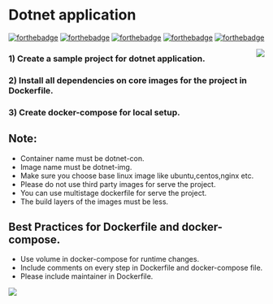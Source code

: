 
# Dotnet application

[![forthebadge](https://forthebadge.com/images/badges/built-with-love.svg)](https://forthebadge.com)
[![forthebadge](https://forthebadge.com/images/badges/0-percent-optimized.svg)](https://forthebadge.com)
[![forthebadge](https://forthebadge.com/images/badges/powered-by-coffee.svg)](https://forthebadge.com)
[![forthebadge](https://forthebadge.com/images/badges/powered-by-responsibility.svg)](https://forthebadge.com)
[![forthebadge](https://forthebadge.com/images/badges/built-by-developers.svg)](https://forthebadge.com)

<img align='right' src="https://miro.medium.com/max/624/1*hWVuG63ZyXU7o8idgUHW5g.gif">

### 1) Create a sample project for dotnet application.
### 2) Install all dependencies on core images for the project in Dockerfile.
### 3) Create docker-compose for local setup.

## Note:
* Container name must be dotnet-con.
* Image name must be dotnet-img.
* Make sure you choose base linux image like ubuntu,centos,nginx etc.
* Please do not use third party images for serve the project.
* You can use multistage dockerfile for serve the project.
* The build layers of the images must be less.


## Best Practices for Dockerfile and docker-compose.
* Use volume in docker-compose for runtime changes.
* Include comments on every step in Dockerfile and docker-compose file.
* Please include maintainer in Dockerfile.

<img align='center' src="https://fwdsgf.com/wp-content/uploads/2018/01/logo-dot-net-framework.png">